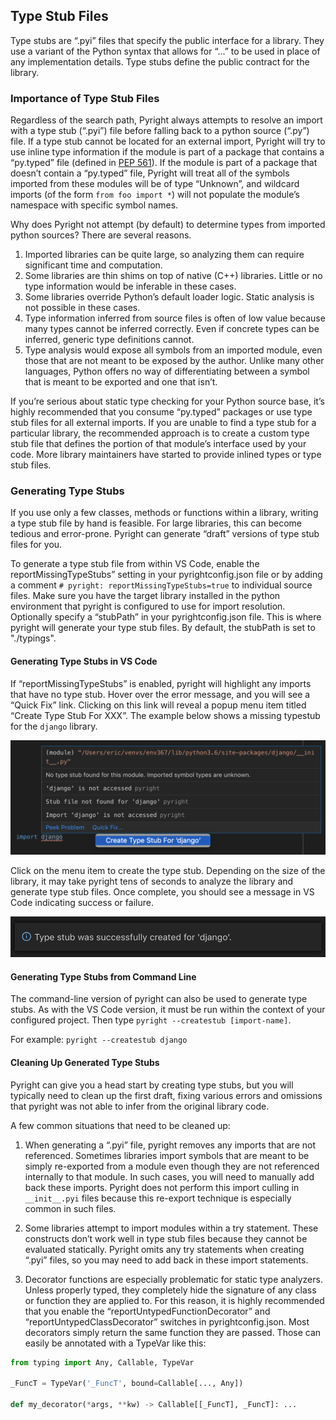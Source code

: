 ## Type Stub Files

Type stubs are “.pyi” files that specify the public interface for a library. They use a variant of the Python syntax that allows for “...” to be used in place of any implementation details. Type stubs define the public contract for the library.

### Importance of Type Stub Files

Regardless of the search path, Pyright always attempts to resolve an import with a type stub (“.pyi”) file before falling back to a python source (“.py”) file. If a type stub cannot be located for an external import, Pyright will try to use inline type information if the module is part of a package that contains a “py.typed” file (defined in [PEP 561](https://www.python.org/dev/peps/pep-0561/)). If the module is part of a package that doesn’t contain a “py.typed” file, Pyright will treat all of the symbols imported from these modules will be of type “Unknown”, and wildcard imports (of the form `from foo import *`) will not populate the module’s namespace with specific symbol names.

Why does Pyright not attempt (by default) to determine types from imported python sources? There are several reasons.

1. Imported libraries can be quite large, so analyzing them can require significant time and computation.
2. Some libraries are thin shims on top of native (C++) libraries. Little or no type information would be inferable in these cases.
3. Some libraries override Python’s default loader logic. Static analysis is not possible in these cases.
4. Type information inferred from source files is often of low value because many types cannot be inferred correctly. Even if concrete types can be inferred, generic type definitions cannot.
5. Type analysis would expose all symbols from an imported module, even those that are not meant to be exposed by the author. Unlike many other languages, Python offers no way of differentiating between a symbol that is meant to be exported and one that isn’t.

If you’re serious about static type checking for your Python source base, it’s highly recommended that you consume “py.typed” packages or use type stub files for all external imports. If you are unable to find a type stub for a particular library, the recommended approach is to create a custom type stub file that defines the portion of that module’s interface used by your code. More library maintainers have started to provide inlined types or type stub files.

### Generating Type Stubs
If you use only a few classes, methods or functions within a library, writing a type stub file by hand is feasible. For large libraries, this can become tedious and error-prone. Pyright can generate “draft” versions of type stub files for you.

To generate a type stub file from within VS Code, enable the reportMissingTypeStubs” setting in your pyrightconfig.json file or by adding a comment `# pyright: reportMissingTypeStubs=true` to individual source files. Make sure you have the target library installed in the python environment that pyright is configured to use for import resolution. Optionally specify a “stubPath” in your pyrightconfig.json file. This is where pyright will generate your type stub files. By default, the stubPath is set to "./typings".

#### Generating Type Stubs in VS Code
If “reportMissingTypeStubs” is enabled, pyright will highlight any imports that have no type stub. Hover over the error message, and you will see a “Quick Fix” link. Clicking on this link will reveal a popup menu item titled “Create Type Stub For XXX”. The example below shows a missing typestub for the `django` library.

![Pyright](img/CreateTypeStub1.png)

Click on the menu item to create the type stub. Depending on the size of the library, it may take pyright tens of seconds to analyze the library and generate type stub files. Once complete, you should see a message in VS Code indicating success or failure.

![Pyright](img/CreateTypeStub2.png)

#### Generating Type Stubs from Command Line
The command-line version of pyright can also be used to generate type stubs. As with the VS Code version, it must be run within the context of your configured project. Then type `pyright --createstub [import-name]`.

For example:
`pyright --createstub django`

#### Cleaning Up Generated Type Stubs
Pyright can give you a head start by creating type stubs, but you will typically need to clean up the first draft, fixing various errors and omissions that pyright was not able to infer from the original library code.

A few common situations that need to be cleaned up:

1. When generating a “.pyi” file, pyright removes any imports that are not referenced. Sometimes libraries import symbols that are meant to be simply re-exported from a module even though they are not referenced internally to that module. In such cases, you will need to manually add back these imports. Pyright does not perform this import culling in `__init__.pyi` files because this re-export technique is especially common in such files.

2. Some libraries attempt to import modules within a try statement. These constructs don’t work well in type stub files because they cannot be evaluated statically. Pyright omits any try statements when creating “.pyi” files, so you may need to add back in these import statements.

3. Decorator functions are especially problematic for static type analyzers. Unless properly typed, they completely hide the signature of any class or function they are applied to. For this reason, it is highly recommended that you enable the “reportUntypedFunctionDecorator” and “reportUntypedClassDecorator” switches in pyrightconfig.json. Most decorators simply return the same function they are passed. Those can easily be annotated with a TypeVar like this:

```python
from typing import Any, Callable, TypeVar

_FuncT = TypeVar('_FuncT', bound=Callable[..., Any])

def my_decorator(*args, **kw) -> Callable[[_FuncT], _FuncT]: ...
```

